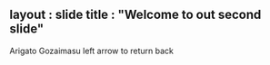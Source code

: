 layout : slide
title : "Welcome to out second slide"
----
Arigato Gozaimasu
left arrow to return back
